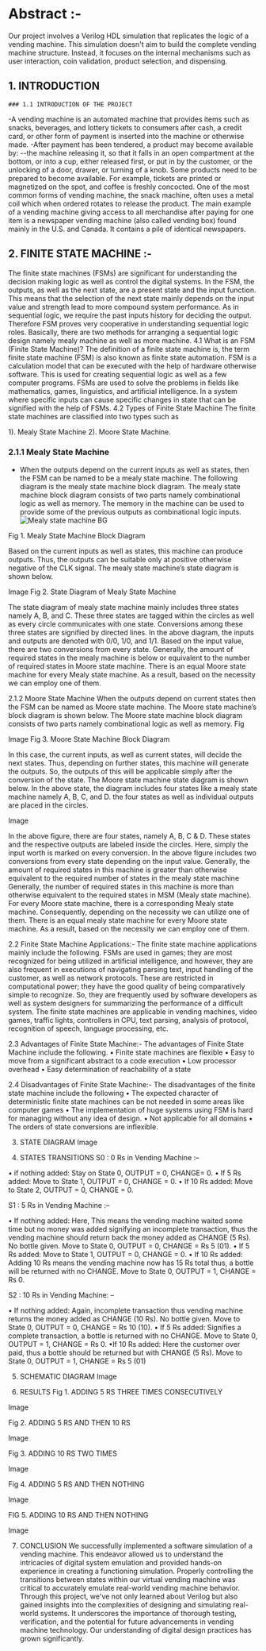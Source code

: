 # Abstract :-
Our project involves a Verilog HDL simulation that replicates the logic of a vending machine. This simulation doesn't aim to build the complete vending machine structure. 
Instead, it focuses on the internal mechanisms such as user interaction, coin validation, product selection, and dispensing.

## 1. INTRODUCTION
    ### 1.1 INTRODUCTION OF THE PROJECT

-A vending machine is an automated machine that provides items such as snacks, beverages, and lottery tickets to consumers after cash, a credit card, or other form of payment is inserted into the machine or otherwise made.
-After payment has been tendered, a product may become available by:
--the machine releasing it, so that it falls in an open compartment at the bottom, or into a cup, either released first, or put in by the customer, or the unlocking of a door, drawer, or turning of a knob.
Some products need to be prepared to become available. For example, tickets are printed or magnetized on the spot, and coffee is freshly concocted. One of the most common forms of vending machine, the snack machine, often uses a metal coil which when ordered rotates to release the product. The main example of a vending machine giving access to all merchandise after paying for one item is a newspaper vending machine (also called vending box) found mainly in the U.S. and Canada. It contains a pile of identical newspapers.

## 2. FINITE STATE MACHINE :-
The finite state machines (FSMs) are significant for understanding the decision making logic as well as control the digital systems. In the FSM, the outputs, as well as the next state, are a present state and the input function. This means that the selection of the next state mainly depends on the input value and strength lead to more compound system performance. As in sequential logic, we require the past inputs history for deciding the output. Therefore FSM proves very cooperative in understanding sequential logic roles. Basically, there are two methods for arranging a sequential logic design namely mealy machine as well as more machine. 4.1 What is an FSM (Finite State Machine)? The definition of a finite state machine is, the term finite state machine (FSM) is also known as finite state automation. FSM is a calculation model that can be executed with the help of hardware otherwise software. This is used for creating sequential logic as well as a few computer programs. FSMs are used to solve the problems in fields like mathematics, games, linguistics, and artificial intelligence. In a system where specific inputs can cause specific changes in state that can be signified with the help of FSMs. 4.2 Types of Finite State Machine The finite state machines are classified into two types such as

1). Mealy State Machine
2). Moore State Machine.

  ### 2.1.1 Mealy State Machine
  - When the outputs depend on the current inputs as well as states, then the FSM can be named to be a mealy state machine. The following diagram is the mealy state machine block diagram. The mealy state machine block diagram consists of two parts namely combinational logic as well as memory. The memory in the machine can be used to provide some of the previous outputs as combinational logic inputs.
![Mealy state machine BG](https://github.com/kesarsheth/Sequence-detector-Vending-Machine-/assets/131940649/b6f4f6e3-580b-4c5f-bd2e-97f056d9af19)

Fig 1. Mealy State Machine Block Diagram

Based on the current inputs as well as states, this machine can produce outputs. Thus, the outputs can be suitable only at positive otherwise negative of the CLK signal. The mealy state machine’s state diagram is shown below.

Image
Fig 2. State Diagram of Mealy State Machine

The state diagram of mealy state machine mainly includes three states namely A, B, and C. These three states are tagged within the circles as well as every circle communicates with one state. Conversions among these three states are signified by directed lines. In the above diagram, the inputs and outputs are denoted with 0/0, 1/0, and 1/1. Based on the input value, there are two conversions from every state. Generally, the amount of required states in the mealy machine is below or equivalent to the number of required states in Moore state machine. There is an equal Moore state machine for every Mealy state machine. As a result, based on the necessity we can employ one of them.

2.1.2 Moore State Machine
When the outputs depend on current states then the FSM can be named as Moore state machine. The Moore state machine’s block diagram is shown below. The Moore state machine block diagram consists of two parts namely combinational logic as well as memory. Fig

Image
Fig 3. Moore State Machine Block Diagram

In this case, the current inputs, as well as current states, will decide the next states. Thus, depending on further states, this machine will generate the outputs. So, the outputs of this will be applicable simply after the conversion of the state. The Moore state machine state diagram is shown below. In the above state, the diagram includes four states like a mealy state machine namely A, B, C, and D. the four states as well as individual outputs are placed in the circles.

Image

In the above figure, there are four states, namely A, B, C & D. These states and the respective outputs are labeled inside the circles. Here, simply the input worth is marked on every conversion. In the above figure includes two conversions from every state depending on the input value. Generally, the amount of required states in this machine is greater than otherwise equivalent to the required number of states in the mealy state machine Generally, the number of required states in this machine is more than otherwise equivalent to the required states in MSM (Mealy state machine). For every Moore state machine, there is a corresponding Mealy state machine. Consequently, depending on the necessity we can utilize one of them. There is an equal mealy state machine for every Moore state machine. As a result, based on the necessity we can employ one of them.

2.2 Finite State Machine Applications:-
The finite state machine applications mainly include the following.
FSMs are used in games; they are most recognized for being utilized in artificial intelligence, and however, they are also frequent in executions of navigating parsing text, input handling of the customer, as well as network protocols.
These are restricted in computational power; they have the good quality of being comparatively simple to recognize. So, they are frequently used by software developers as well as system designers for summarizing the performance of a difficult system.
The finite state machines are applicable in vending machines, video games, traffic lights, controllers in CPU, text parsing, analysis of protocol, recognition of speech, language processing, etc.

2.3 Advantages of Finite State Machine:-
The advantages of Finite State Machine include the following.
• Finite state machines are flexible
• Easy to move from a significant abstract to a code execution
• Low processor overhead
• Easy determination of reachability of a state

2.4 Disadvantages of Finite State Machine:-
The disadvantages of the finite state machine include the following
• The expected character of deterministic finite state machines can be not needed in some areas like computer games
• The implementation of huge systems using FSM is hard for managing without any idea of design.
• Not applicable for all domains
• The orders of state conversions are inflexible.

3. STATE DIAGRAM
Image

4. STATES TRANSITIONS
S0 : 0 Rs in Vending Machine :–

• if nothing added: Stay on State 0, OUTPUT = 0, CHANGE= 0.
• If 5 Rs added: Move to State 1, OUTPUT = 0, CHANGE = 0.
• If 10 Rs added: Move to State 2, OUTPUT = 0, CHANGE = 0.

S1 : 5 Rs in Vending Machine :–

• If nothing added: Here, This means the vending machine waited some time but no money was added signifying an incomplete transaction, thus the vending machine should return back the money added as CHANGE (5 Rs). No bottle given.
Move to State 0, OUTPUT = 0, CHANGE = Rs 5 (01).
• If 5 Rs added: Move to State 1, OUTPUT = 0, CHANGE = 0.
• If 10 Rs added: Adding 10 Rs means the vending machine now has 15 Rs total thus, a bottle will be returned with no CHANGE.
Move to State 0, OUTPUT = 1, CHANGE = Rs 0.

S2 : 10 Rs in Vending Machine: –

• If nothing added: Again, incomplete transaction thus vending machine returns the money added as CHANGE (10 Rs). No bottle given.
Move to State 0, OUTPUT = 0, CHANGE = Rs 10 (10).
• If 5 Rs added: Signifies a complete transaction, a bottle is returned with no CHANGE.
Move to State 0, OUTPUT = 1, CHANGE = Rs 0.
•If 10 Rs added: Here the customer over paid, thus a bottle should be returned but with CHANGE (5 Rs).
Move to State 0, OUTPUT = 1, CHANGE = Rs 5 (01)

5. SCHEMATIC DIAGRAM
Image

6. RESULTS
Fig 1. ADDING 5 RS THREE TIMES CONSECUTIVELY

Image

Fig 2. ADDING 5 RS AND THEN 10 RS

Image

Fig 3. ADDING 10 RS TWO TIMES

Image

Fig 4. ADDING 5 RS AND THEN NOTHING

Image

FIG 5. ADDING 10 RS AND THEN NOTHING

Image

7. CONCLUSION
We successfully implemented a software simulation of a vending machine. This endeavor allowed us to understand the intricacies of digital system emulation and provided hands-on experience in creating a functioning simulation.
Properly controlling the transitions between states within our virtual vending machine was critical to accurately emulate real-world vending machine behavior.
Through this project, we've not only learned about Verilog but also gained insights into the complexities of designing and simulating real-world systems. It underscores the importance of thorough testing, verification, and the potential for future advancements in vending machine technology. Our understanding of digital design practices has grown significantly.
